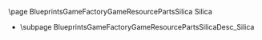\page BlueprintsGameFactoryGameResourcePartsSilica Silica
- \subpage BlueprintsGameFactoryGameResourcePartsSilicaDesc_Silica

